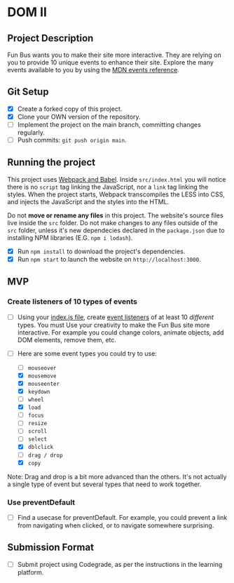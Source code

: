 # DOM II

## Project Description

Fun Bus wants you to make their site more interactive. They are relying on you to provide 10 unique events to enhance their site. Explore the many events available to you by using the [MDN events reference](https://developer.mozilla.org/en-US/docs/Web/Events).

## Git Setup

* [X] Create a forked copy of this project.
* [X] Clone your OWN version of the repository.
* [ ] Implement the project on the main branch, committing changes regularly.
* [ ] Push commits: `git push origin main`.

## Running the project

This project uses [Webpack and Babel](https://bloomtech-1.wistia.com/medias/bhi99dwr2x). Inside `src/index.html` you will notice there is no `script` tag linking the JavaScript, nor a `link` tag linking the styles. When the project starts, Webpack transcompiles the LESS into CSS, and injects the JavaScript and the styles into the HTML.

Do not **move or rename any files** in this project. The website's source files live inside the `src` folder. Do not make changes to any files outside of the `src` folder, unless it's new dependecies declared in the `package.json` due to installing NPM libraries (E.G. `npm i lodash`).

* [X] Run `npm install` to download the project's dependencies.
* [X] Run `npm start` to launch the website on `http://localhost:3000`.

## MVP

### Create listeners of 10 types of events

* [ ] Using your [index.js file](src/index.js), create [event listeners](https://developer.mozilla.org/en-US/docs/Web/Events) of at least 10 _different_ types. You must Use your creativity to make the Fun Bus site more interactive. For example you could change colors, animate objects, add DOM elements, remove them, etc.

* [ ] Here are some event types you could try to use:
  * [ ] `mouseover`
  * [X] `mousemove`
  * [X] `mouseenter`
  * [X] `keydown`
  * [ ] `wheel`
  * [X] `load`
  * [ ] `focus`
  * [ ] `resize`
  * [ ] `scroll`
  * [ ] `select`
  * [X] `dblclick`
  * [ ] `drag / drop`
  * [X] `copy`

Note: Drag and drop is a bit more advanced than the others. It's not actually a single type of event but several types that need to work together.

### Use preventDefault

* [ ] Find a usecase for preventDefault. For example, you could prevent a link from navigating when clicked, or to navigate somewhere surprising.

## Submission Format

* [ ] Submit project using Codegrade, as per the instructions in the learning platform.
